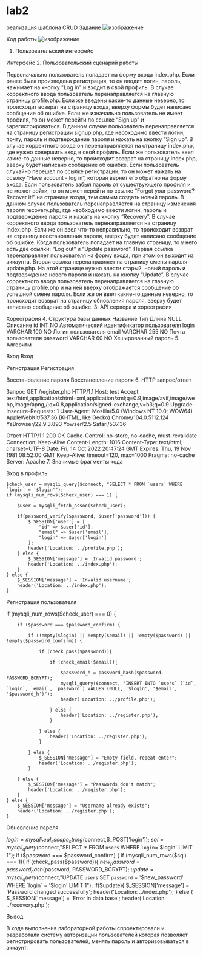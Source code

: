# lab2

реализация шаблона CRUD
Задание
![изображение](https://user-images.githubusercontent.com/90793439/205446032-19686273-b527-4051-9345-27d7a54485ed.png)

Ход работы
![изображение](https://user-images.githubusercontent.com/90793439/205446385-2727c064-e3bb-43de-b820-0996cef2fe04.png)

1. Пользовательский интерфейс

Интерфейс
2. Пользовательский сценарий работы

Первоначально пользователь попадает на форму входа index.php.
Если ранее была произведена регистрация, то он вводит логин, пароль, нажимает на кнопку "Log in" и входит в свой профиль. В случае корректного ввода пользователь перенаправляется на главную страницу profile.php.
Если же введены какие-то данные неверно, то происходит возврат на страницу входа, вверху формы будет написано сообщение об ошибке.
Если же изначально пользователь не имеет профиля, то он может перейти по ссылке “Sign up” и зарегистрироваться. В данном случае пользователь перенаправляется на страницу регистрации signup.php, где необходимо ввести логин, почту, пароль и подтверждение пароля и нажать на кнопку “Sign up”. В случае корректного ввода он перенаправляется на страницу index.php, где нужно совершить вход в свой профиль. Если же пользователь ввел какие-то данные неверно, то происходит возврат на страницу index.php, вверху будет написано сообщение об ошибке.
Если пользователь случайно перешел по ссылке регистрации, то он может нажать на ссылку “Have account - log in”, которая вернет его обратно на форму входа.
Если пользователь забыл пароль от существующего профиля и не может войти, то он может перейти по ссылке “Forgot your password? Recover it!” на странице входа, тем самым создать новый пароль. В данном случае пользователь перенаправляется на страницу изменения пароля recovery.php, где необходимо ввести логин, пароль и подтверждение пароля и нажать на кнопку “Recovery”. В случае корректного ввода пользователь перенаправляется на страницу index.php. Если же он ввел что-то неправильно, то происходит возврат на страницу восстановления пароля, вверху будет написано сообщение об ошибке.
Когда пользователь попадает на главную страницу, то у него есть две ссылки: “Log out” и “Update password”. Первая ссылка перенаправляет пользователя на форму входа, при этом он выходит из аккаунта.
Вторая ссылка перенаправляет на страницу смены пароля update.php. На этой странице нужно ввести старый, новый пароль и подтверждение нового пароля и нажать на кнопку “Update”. В случае корректного ввода пользователь перенаправляется на главную страницу profile.php и на ней вверху отображается сообщение об успешной смене пароля. Если же он ввел какие-то данные неверно, то происходит возврат на страницу обновления пароля, вверху будет написано сообщение об ошибке.
3. API сервера и хореография

Хореография
4. Структура базы данных
Название 	Тип 	Длина 	NULL 	Описание
id 	INT 		NO 	Автоматический идентификатор пользователя
login 	VARCHAR 	100 	NO 	Логин пользователя
email 	VARCHAR 	255 	NO 	Почта пользователя
password 	VARCHAR 	60 	NO 	Хешированный пароль
5. Алгоритм

Вход
Вход

Регистрация
Регистрация

Восстановление пароля
Восстановление пароля
6. HTTP запрос/ответ

Запрос
GET /register.php HTTP/1.1
Host: test
Accept: text/html,application/xhtml+xml,application/xml;q=0.9,image/avif,image/webp,image/apng,/;q=0.8,application/signed-exchange;v=b3;q=0.9
Upgrade-Insecure-Requests: 1
User-Agent: Mozilla/5.0 (Windows NT 10.0; WOW64) AppleWebKit/537.36 (KHTML, like Gecko) Chrome/104.0.5112.124 YaBrowser/22.9.3.893 Yowser/2.5 Safari/537.36

Ответ
HTTP/1.1 200 OK
Cache-Control: no-store, no-cache, must-revalidate
Connection: Keep-Alive
Content-Length: 1016
Content-Type: text/html; charset=UTF-8
Date: Fri, 14 Oct 2022 20:47:24 GMT
Expires: Thu, 19 Nov 1981 08:52:00 GMT
Keep-Alive: timeout=120, max=1000
Pragma: no-cache
Server: Apache
7. Значимые фрагменты кода

Вход в профиль

    $check_user = mysqli_query($connect, "SELECT * FROM `users` WHERE `login` = '$login'");
    if (mysqli_num_rows($check_user) === 1) {

        $user = mysqli_fetch_assoc($check_user);

        if(password_verify($password, $user['password'])) {
            $_SESSION['user'] = [
                "id" => $user['id'],
                "email" => $user['email'],
                "login" => $user['login']
            ];
            header('Location: ../profile.php');
        } else {
            $_SESSION['message'] = 'Invalid password';
            header('Location: ../index.php');
        }
    } else {
        $_SESSION['message'] = 'Invalid username';
        header('Location: ../index.php');
    }

Регистрация пользователя

if (mysqli_num_rows($check_user) === 0) {

        if ($password === $password_confirm) {

            if (!empty($login) || !empty($email) || !empty($password) || !empty($password_confirm)) {

                if (check_pass($password)){

                    if (check_email($email)){

                        $password_h = password_hash($password, PASSWORD_BCRYPT);
                        mysqli_query($connect, "INSERT INTO `users` (`id`, `login`, `email`, `password`) VALUES (NULL, '$login', '$email', '$password_h')");
                        header('Location: ../profile.php');

                    } else {
                        header('Location: ../register.php');
                    }

                } else {
                    header('Location: ../register.php');
                }

            } else {
                $_SESSION['message'] = "Empty field, repeat enter";
                header('Location: ../register.php');
            }

        } else {
            $_SESSION['message'] = "Passwords don't match";
            header('Location: ../register.php');
        }
    } else {
        $_SESSION['message'] = "Username already exists";
        header('Location: ../register.php');
    }

Обновление пароля

$login = mysqli_real_escape_string($connect,$_POST['login']);
    $sql = mysqli_query($connect,"SELECT * FROM `users` WHERE `login`='$login' LIMIT 1");
    if ($password === $password_confirm) {
        if (mysqli_num_rows($sql) === 1){
            if (check_pass($password)){
                $new_password = password_hash($password, PASSWORD_BCRYPT);
                $update = mysqli_query($connect,"UPDATE `users` SET  `password` = '$new_password' WHERE `login` = '$login' LIMIT 1");
                if($update){
                    $_SESSION['message'] = 'Password changed successfully';
                    header('Location: ../index.php');
                } else {
                    $_SESSION['message'] = 'Error in data base';
                    header('Location: ../recovery.php');

Вывод

В ходе выполнения лабораторной работы спроектировали и разработали систему авторизации пользователей которая позволяет регистрировать пользователей, менять пароль и авторизовываться в аккаунт.
